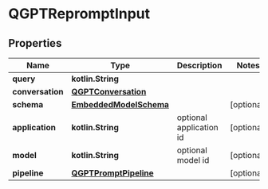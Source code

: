 
# QGPTRepromptInput

## Properties
Name | Type | Description | Notes
------------ | ------------- | ------------- | -------------
**query** | **kotlin.String** |  | 
**conversation** | [**QGPTConversation**](QGPTConversation.md) |  | 
**schema** | [**EmbeddedModelSchema**](EmbeddedModelSchema.md) |  |  [optional]
**application** | **kotlin.String** | optional application id |  [optional]
**model** | **kotlin.String** | optional model id |  [optional]
**pipeline** | [**QGPTPromptPipeline**](QGPTPromptPipeline.md) |  |  [optional]



